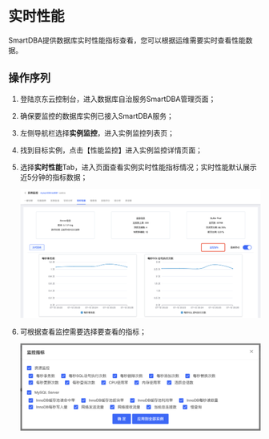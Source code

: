 # 实时性能
SmartDBA提供数据库实时性能指标查看，您可以根据运维需要实时查看性能数据。

## 操作序列

1. 登陆京东云控制台，进入数据库自治服务SmartDBA管理页面；

2. 确保要监控的数据库实例已接入SmartDBA服务；

3. 左侧导航栏选择**实例监控**，进入实例监控列表页；

4. 找到目标实例，点击【性能监控】进入实例监控详情页面；

5. 选择**实时性能**Tab，进入页面查看实例实时性能指标情况；实时性能默认展示近5分钟的指标数据；

   ![image-20220712202648630](../../image/SmartDBA/image-20220712202648630.png)

6. 可根据查看监控需要选择要查看的指标；

   ![image-20220712202704243](../../image/SmartDBA/image-20220712202704243.png)



